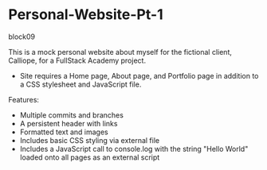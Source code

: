 # Personal-Website-Pt-1

block09

This is a mock personal website about myself for the fictional client, Calliope, for a FullStack Academy project.

- Site requires a Home page, About page, and Portfolio page in addition to a CSS stylesheet and JavaScript file.

Features:

- Multiple commits and branches
- A persistent header with links
- Formatted text and images
- Includes basic CSS styling via external file
- Includes a JavaScript call to console.log with the string "Hello World" loaded onto all pages as an external script
